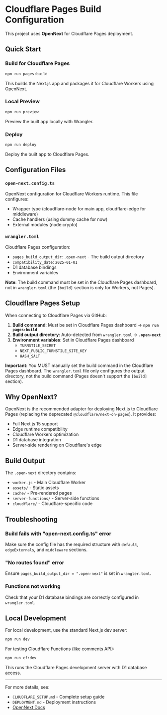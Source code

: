 # Cloudflare Pages Build Configuration

This project uses **OpenNext** for Cloudflare Pages deployment.

## Quick Start

### Build for Cloudflare Pages
```bash
npm run pages:build
```

This builds the Next.js app and packages it for Cloudflare Workers using OpenNext.

### Local Preview
```bash
npm run preview
```

Preview the built app locally with Wrangler.

### Deploy
```bash
npm run deploy
```

Deploy the built app to Cloudflare Pages.

## Configuration Files

### `open-next.config.ts`
OpenNext configuration for Cloudflare Workers runtime. This file configures:
- Wrapper type (cloudflare-node for main app, cloudflare-edge for middleware)
- Cache handlers (using dummy cache for now)
- External modules (node:crypto)

### `wrangler.toml`
Cloudflare Pages configuration:
- `pages_build_output_dir`: `.open-next` - The build output directory
- `compatibility_date`: `2025-01-01`
- D1 database bindings
- Environment variables

**Note**: The build command must be set in the Cloudflare Pages dashboard, not in `wrangler.toml` (the `[build]` section is only for Workers, not Pages).

## Cloudflare Pages Setup

When connecting to Cloudflare Pages via GitHub:

1. **Build command**: Must be set in Cloudflare Pages dashboard → **`npm run pages:build`**
2. **Build output directory**: Auto-detected from `wrangler.toml` → **`.open-next`**
3. **Environment variables**: Set in Cloudflare Pages dashboard
   - `TURNSTILE_SECRET`
   - `NEXT_PUBLIC_TURNSTILE_SITE_KEY`
   - `HASH_SALT`

**Important**: You MUST manually set the build command in the Cloudflare Pages dashboard. The `wrangler.toml` file only configures the output directory, not the build command (Pages doesn't support the `[build]` section).

## Why OpenNext?

OpenNext is the recommended adapter for deploying Next.js to Cloudflare Pages (replacing the deprecated `@cloudflare/next-on-pages`). It provides:

- Full Next.js 15 support
- Edge runtime compatibility
- Cloudflare Workers optimization
- D1 database integration
- Server-side rendering on Cloudflare's edge

## Build Output

The `.open-next` directory contains:
- `worker.js` - Main Cloudflare Worker
- `assets/` - Static assets
- `cache/` - Pre-rendered pages
- `server-functions/` - Server-side functions
- `cloudflare/` - Cloudflare-specific code

## Troubleshooting

### Build fails with "open-next.config.ts" error
Make sure the config file has the required structure with `default`, `edgeExternals`, and `middleware` sections.

### "No routes found" error
Ensure `pages_build_output_dir = ".open-next"` is set in `wrangler.toml`.

### Functions not working
Check that your D1 database bindings are correctly configured in `wrangler.toml`.

## Local Development

For local development, use the standard Next.js dev server:

```bash
npm run dev
```

For testing Cloudflare Functions (like comments API):
```bash
npm run cf:dev
```

This runs the Cloudflare Pages development server with D1 database access.

---

For more details, see:
- `CLOUDFLARE_SETUP.md` - Complete setup guide
- `DEPLOYMENT.md` - Deployment instructions
- [OpenNext Docs](https://opennext.js.org/cloudflare)

